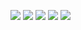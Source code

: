 ![](https://github-profile-summary-cards.vercel.app/api/cards/profile-details?username=R0LT0N&theme=solarized_dark)
![](https://github-profile-summary-cards.vercel.app/api/cards/most-commit-language?username=R0LT0N&theme=solarized_dark)
![](https://github-profile-summary-cards.vercel.app/api/cards/repos-per-language?username=R0LT0N&theme=solarized_dark)
![](https://github-profile-summary-cards.vercel.app/api/cards/stats?username=R0LT0N&theme=solarized_dark)
![](https://github-profile-summary-cards.vercel.app/api/cards/productive-time?username=R0LT0N&theme=solarized_dark)
